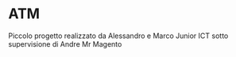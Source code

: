 # ATM

Piccolo progetto realizzato da Alessandro e Marco Junior ICT sotto supervisione di Andre Mr Magento 

